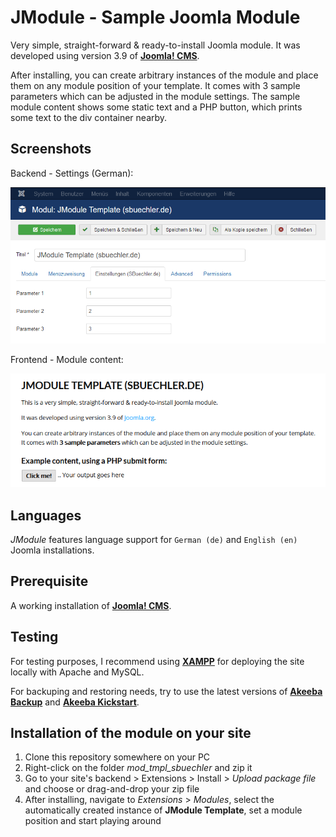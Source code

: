 # JModule - Sample Joomla Module
Very simple, straight-forward & ready-to-install Joomla module.
It was developed using version 3.9 of [**Joomla! CMS**](https://www.joomla.org/3/ "Joomla.org").

After installing, you can create arbitrary instances of the module and place them on any module position of your template.
It comes with 3 sample parameters which can be adjusted in the module settings. The sample module content shows some static text and a PHP button, which prints some text to the div container nearby.

## Screenshots

Backend - Settings (German):<p>
![Settings (German)](res/german_settings.png)<p>

Frontend - Module content:<p>
![Module content](res/german_frontend.png)

## Languages
*JModule* features language support for `German (de)` and `English (en)` Joomla installations.

## Prerequisite
A working installation of [**Joomla! CMS**](https://www.joomla.org/ "Joomla.org").

## Testing
For testing purposes, I recommend using [**XAMPP**](https://www.apachefriends.org/de/index.html "XAMPP") for deploying the site locally with Apache and MySQL.

For backuping and restoring needs, try to use the latest versions of [**Akeeba Backup**](https://www.akeebabackup.com/download.html "Akeeba Backup") and [**Akeeba Kickstart**](https://www.akeebabackup.com/download/akeeba-kickstart/7-0-0.html "Akeeba Kickstart").

  
## Installation of the module on your site
1. Clone this repository somewhere on your PC
2. Right-click on the folder *mod_tmpl_sbuechler* and zip it
3. Go to your site's backend > Extensions > Install > *Upload package file* and choose or drag-and-drop your zip file
4. After installing, navigate to *Extensions* > *Modules*, select the automatically created instance of **JModule Template**, set a module position and start playing around
